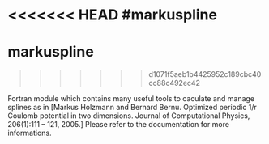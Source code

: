 <<<<<<< HEAD
#markuspline
=======
# markuspline
>>>>>>> d1071f5aeb1b4425952c189cbc40cc88c492ec42

Fortran module which contains many useful tools to caculate and manage splines as in [Markus Holzmann and Bernard Bernu. Optimized periodic 1/r Coulomb potential in two dimensions. Journal of Computational Physics, 206(1):111 – 121, 2005.]
Please refer to the documentation for more informations.
